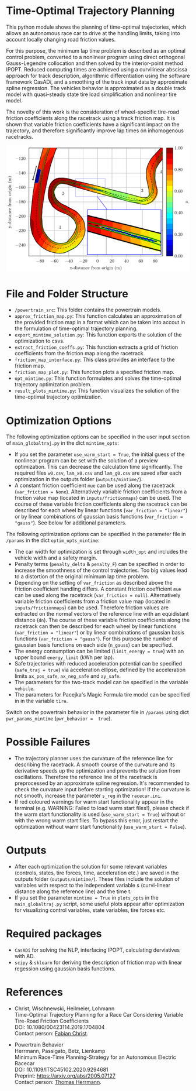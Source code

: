 # Time-Optimal Trajectory Planning
This python module shows the planning of time-optimal trajectories, which allows an autonomous race car to drive at
the handling limits, taking into account locally changing road friction values.

For this purpose, the minimum lap time problem is described as an optimal control problem,
converted to a nonlinear program using direct orthogonal Gauss-Legendre collocation and then solved by the
interior-point method IPOPT. Reduced computing times are achieved using a curvilinear abscissa approach for track
description, algorithmic differentiation using the software framework CasADi, and a smoothing of the track input data
by approximate spline regression. The vehicles behavior is approximated as a double track model with quasi-steady state
tire load simplification and nonlinear tire model.

The novelty of this work is the consideration of wheel-specific tire-road friction coefficients along the racetrack
using a track friction map. It is shown that variable friction coefficients have a significant impact on the
trajectory, and therefore significantly improve lap times on inhomogenous racetracks.

![Raceline for the Berlin FE track considering variable friction values](var_friction_berlin.png)

# File and Folder Structure
* `/powertrain_src`: This folder contains the powertrain models. 
* `approx_friction_map.py`: This function calculates an approximation of the provided friction map in a format 
which can be taken into accout in the formulation of time-optimal trajectory planning. 
* `export_mintime_solution.py`: This function exports the solution of the optimization to csvs.
* `extract_friction_coeffs.py`: This function extracts a grid of friction coefficients from the friction map along the 
racetrack.
* `friction_map_interface.py`: This class provides an interface to the friction map.
* `friction_map_plot.py`: This function plots a specified friction map.
* `opt_mintime.py`: This function formulates and solves the time-optimal trajectory optimization problem.
* `result_plots_mintime.py`: This function visualizes the solution of the time-optimal trajectory optimization.

# Optimization Options
The following optimization options can be specified in the user input section of `main_globaltraj.py` in the dict 
`mintime_opts`:
* If you set the parameter `use_warm_start = True`, the initial guess of the nonlinear program can be set with the 
solution of a preview optimization. This can decrease the calculation time significantly. The required files 
`w0.csv`, `lam_x0.csv` and `lam_g0.csv` are saved after each optimization in the outputs folder (`outputs/mintime/`).
* A constant friction coefficient `mue` can be used along the racetrack (`var_friction = None`). Alternatively 
variable friction coefficients from a friction value map (located in `inputs/frictionmaps`) can be used. The 
course of these variable friction coefficients along the racetrack can be described for each wheel by linear 
functions (`var_friction = "linear"`) or by linear combinations of gaussian basis functions (`var_friction = "gauss"`).
See below for additional parameters.

The following optimization options can be specified in the parameter file in `/params` in the dict `optim_opts_mintime`:
* The car width for optimization is set through `width_opt` and includes the vehicle width and a safety margin.
* Penalty terms (`penalty_delta` & `penalty_F`) can be specified in order to increase the smoothness of the control 
trajectories. Too big values lead to a distortion of the original minimum lap time problem.
* Depending on the setting of `var_friction` as described above the friction coefficient handling differs. A constant 
friction coefficient `mue` can be used along the racetrack (`var_friction = null`). Alternatively 
variable friction coefficients from a friction value map (located in `inputs/frictionmaps`) can be used. Therefore
friction values are extracted on the normal vectors of the reference line with an equidistant distance (`dn`). The 
course of these variable friction coefficients along the racetrack can then be described for each wheel by linear 
functions (`var_friction = "linear"`) or by linear combinations of gaussian basis functions (`var_friction = "gauss"`). 
For this purpose the number of gaussian basis functions on each side (`n_gauss`) can be specified. 
* The energy consumption can be limited (`limit_energy = true`) with an upper bound `energy_limit` (kWh per lap).
* Safe trajectories with reduced acceleration potential can be specified (`safe_traj = true`) via acceleration ellipse, 
defined by the acceleration limits `ax_pos_safe`, `ax_neg_safe` and `ay_safe`.
* The parameters for the two-track model can be specified in the variable `vehicle`.
* The parameters for Pacejka's Magic Formula tire model can be specified in in the variable `tire`.

Switch on the powertrain behavior in the parameter file in `/params` using dict `pwr_params_mintime` (`pwr_behavior = 
true`).

# Possible Failures
* The trajectory planner uses the curvature of the reference line for describing the racetrack. A smooth course of the 
curvature and its derivative speeds up the optimization and prevents the solution from oscillations. Therefore the 
reference line of the racetrack is preprocessed by an approximate spline regression. It's recommended to check the 
curvature input before starting optimization! If the curvature is not smooth, increase the parameter `s_reg` in the 
`racecar.ini`.
* If red coloured warnings for warm start functionality appear in the terminal (e.g. WARNING: Failed to load warm start 
files!), please check if the warm start functionality is used (`use_warm_start = True`) without or with the wrong 
warm start files. To bypass this error, just restart the optimization without warm start functionality 
(`use_warm_start = False`). 

# Outputs
* After each optimization the solution for some relevant variables (controls, states, tire forces, time, acceleration
etc.) are saved in the outputs folder (`outputs/mintime/`). These files include the solution of variables with respect
to the independent variable s (curvi-linear distance along the reference line) and the time t.
* If you set the parameter `mintime = True` in `plots_opts` in the `main_globaltraj.py` script, some useful plots appear 
after optimization for visualizing control variables, state variables, tire forces etc.

# Required packages
* `CasADi` for solving the NLP, interfacing IPOPT, calculating derviatives with AD.
* `scipy` & `sklearn` for deriving the description of friction map with linear regession using gaussian basis functions.

# References
* Christ, Wischnewski, Heilmeier, Lohmann\
Time-Optimal Trajectory Planning for a Race Car Considering Variable Tire-Road Friction Coefficients\
DOI: 10.1080/00423114.2019.1704804\
Contact person: [Fabian Christ](mailto:fabian.christ@tum.de).

* Powertrain Behavior\
Herrmann, Passigato, Betz, Lienkamp\
Minimum Race-Time Planning-Strategy for an Autonomous Electric Racecar\
DOI: 10.1109/ITSC45102.2020.9294681\
Preprint: https://arxiv.org/abs/2005.07127 \
Contact person: [Thomas Herrmann](mailto:thomas.herrmann@tum.de).
